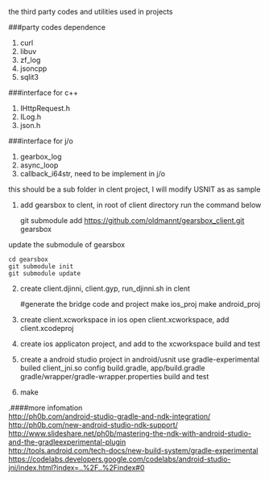 the third party codes and utilities used in projects  

###party codes dependence  
1. curl  
2. libuv  
3. zf_log  
4. jsoncpp  
5. sqlit3  

###interface for c++   
1. IHttpRequest.h  
2. ILog.h  
3. json.h  

###interface for j/o  
1. gearbox_log  
2. async_loop  
3. callback_i64str, need to be implement in j/o  

this should be a sub folder in clent project, I will modify USNIT as as sample  

1. add gearsbox to clent, in root of client directory run the command below

	git submodule add https://github.com/oldmannt/gearsbox_client.git gearsbox

update the submodule of gearsbox

	cd gearsbox
	git submodule init
	git submodule update

2. create client.djinni, client.gyp, run_djinni.sh in clent
	
	#generate the bridge code and project
	make ios_proj
	make android_proj

3. create client.xcworkspace in ios
	open client.xcworkspace, add client.xcodeproj

4. create ios applicaton project, and add to the xcworkspace
	build and test

5. create a android studio project in android/usnit
	use gradle-experimental builed client_jni.so
	config build.gradle, app/build.gradle gradle/wrapper/gradle-wrapper.properties
	build and test

6. make


.####more infomation  
http://ph0b.com/android-studio-gradle-and-ndk-integration/
http://ph0b.com/new-android-studio-ndk-support/  
http://www.slideshare.net/ph0b/mastering-the-ndk-with-android-studio-and-the-gradleexperimental-plugin  
http://tools.android.com/tech-docs/new-build-system/gradle-experimental  
https://codelabs.developers.google.com/codelabs/android-studio-jni/index.html?index=..%2F..%2Findex#0  